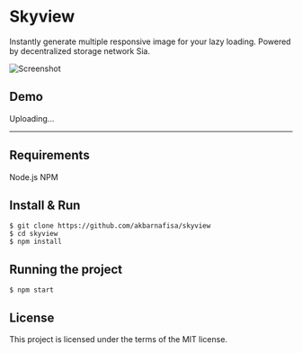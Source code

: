 # Skyview

Instantly generate multiple responsive image for your lazy loading. Powered by decentralized storage network Sia.

<img src="https://siasky.net/vAKPczAimsgqX0f7J-SG7qekws__H-w2V_1WmokmbfPKRg" alt="Screenshot"/>

## Demo
Uploading...

---
## Requirements

Node.js
NPM

## Install & Run

    $ git clone https://github.com/akbarnafisa/skyview
    $ cd skyview
    $ npm install

## Running the project

    $ npm start

## License
This project is licensed under the terms of the MIT license.
